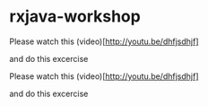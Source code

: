 # rxjava-workshop

Please watch this (video)[http://youtu.be/dhfjsdhjf]

and do this excercise

Please watch this (video)[http://youtu.be/dhfjsdhjf]

and do this excercise
